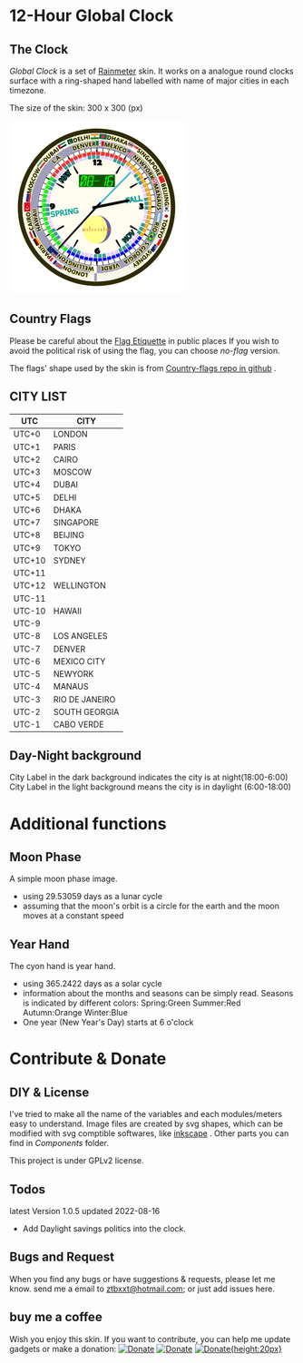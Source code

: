 # 12-Hour Global Clock

## The Clock
*Global Clock* is a set of [Rainmeter](https://docs.rainmeter.net/) skin.
It works on a analogue round clocks surface with a ring-shaped hand labelled with name of major cities in each timezone.

The size of the skin: 300 x 300 (px)

![Thumbnail](https://github.com/ZhangTe/rainmeter-global-time-skins/blob/main/assets/SAMPLE1.PNG)
## Country Flags

Please be careful about the [Flag Etiquette](https://en.wikipedia.org/wiki/Flag_protocol) in public places
If you wish to avoid the political risk of using the flag, you can choose *no-flag* version.


The flags' shape used by the skin is from [Country-flags repo in github](https://github.com/hampusborgos/country-flags) .


## CITY LIST

| UTC | CITY|
|---|---|
|UTC+0|LONDON|
|UTC+1|PARIS| 
|UTC+2|CAIRO| 
|UTC+3|MOSCOW| 
|UTC+4|DUBAI| 
|UTC+5|DELHI|
|UTC+6|DHAKA| 
|UTC+7|SINGAPORE| 
|UTC+8|BEIJING| 
|UTC+9|TOKYO| 
|UTC+10|SYDNEY|
|UTC+11| | 
|UTC+12|WELLINGTON| 
|UTC-11| | 
|UTC-10|HAWAII| 
|UTC-9| | 
|UTC-8|LOS ANGELES |
|UTC-7|DENVER | 
|UTC-6|MEXICO CITY | 
|UTC-5|NEWYORK | 
|UTC-4|MANAUS|
|UTC-3|RIO DE JANEIRO| 
|UTC-2|SOUTH GEORGIA| 
|UTC-1|CABO VERDE| 

## Day-Night background
City Label in the dark background indicates the city is at night(18:00-6:00)
City Label in the light background means the city is in daylight (6:00-18:00)

# Additional functions

## Moon Phase
A simple moon phase image. 
- using 29.53059 days as a lunar cycle
- assuming that the moon's orbit is a circle for the earth and the moon moves at a constant speed

## Year Hand
The cyon hand is year hand.
- using 365.2422 days as a solar cycle
- information about the months and seasons can be simply read. 
	Seasons is indicated by different colors:
		Spring:Green
		Summer:Red
		Autumn:Orange
		Winter:Blue
- One year (New Year's Day) starts at 6 o'clock

# Contribute & Donate

## DIY & License
I've tried to make all the name of the variables and each modules/meters easy to understand.
Image files are created by svg shapes, which can be modified with svg comptible softwares, like [inkscape](https://inkscape.org/) .
Other parts you can find in *Components* folder.

This project is under GPLv2 license.


## Todos
latest Version 1.0.5 updated 2022-08-16

- Add Daylight savings politics into the clock.


## Bugs and Request

When you find any bugs or have suggestions & requests, please let me know.
send me a email to ztbxxt@hotmail.com; or just add issues here.

## buy me a coffee

Wish you enjoy this skin. If you want to contribute, you can help me update gadgets or make a donation:
[![Donate](https://afdian.net/static/img/logo/logo.png)](https://afdian.net/@ztbxxt)
[![Donate](https://img.shields.io/badge/Donate-PayPal-green.svg)](https://paypal.me/ztbxxt)
[![Donate](https://storage.ko-fi.com/cdn/kofi_stroke_cup.svg){height:20px}](Ko-fi.com/ztbxxt )

